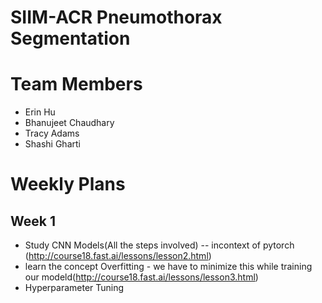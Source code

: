 # SIIM-ACR Pneumothorax Segmentation 

# Team Members
* Erin Hu
* Bhanujeet Chaudhary
* Tracy Adams
* Shashi Gharti

# Weekly Plans
## Week 1
* Study CNN Models(All the steps involved) -- incontext of pytorch (http://course18.fast.ai/lessons/lesson2.html)
* learn the concept Overfitting - we have to minimize this while training our modeld(http://course18.fast.ai/lessons/lesson3.html)
* Hyperparameter Tuning
